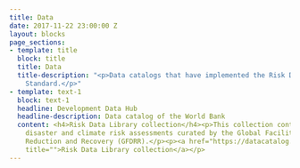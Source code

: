 ```yaml
---
title: Data
date: 2017-11-22 23:00:00 Z
layout: blocks
page_sections:
- template: title
  block: title
  title: Data
  title-description: "<p>Data catalogs that have implemented the Risk Data Library
    Standard.</p>"
- template: text-1
  block: text-1
  headline: Development Data Hub
  headline-description: Data catalog of the World Bank
  content: <h4>Risk Data Library collection</h4><p>This collection contains data on
    disaster and climate risk assessments curated by the Global Facility for Disaster
    Reduction and Recovery (GFDRR).</p><p><a href="https://datacatalog.worldbank.org/search/collections/rdl"
    title="">Risk Data Library collection</a></p>
---
```



